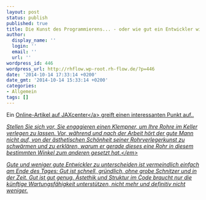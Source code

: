 ```yaml
---
layout: post
status: publish
published: true
title: Die Kunst des Programmierens... - oder wie gut ein Entwickler wirklich ist!
author:
  display_name: ''
  login: ''
  email: ''
  url: ''
wordpress_id: 446
wordpress_url: http://rhflow.wp-root.rh-flow.de/?p=446
date: '2014-10-14 17:33:14 +0200'
date_gmt: '2014-10-14 15:33:14 +0200'
categories:
- Allgemein
tags: []
---
```

<p>Ein <a href="http:&#47;&#47;jaxenter.de&#47;news&#47;Kunst-des-Programmierens-oder-wie-gut-ein-Entwickler-wirklich-ist">Online-Artikel auf JAXcenter<&#47;a> greift einen interessanten Punkt auf..</p>
<p><em>Stellen Sie sich vor, Sie engagieren einen Klempner, um Ihre Rohre im Keller verlegen zu lassen. Vor, w&auml;hrend und nach der Arbeit h&ouml;rt der gute Mann nicht auf, von der &auml;sthetischen Sch&ouml;nheit seiner Rohrverlegerkunst zu schw&auml;rmen und zu erkl&auml;ren, warum er gerade dieses eine Rohr in diesem bestimmten Winkel zum anderen gesetzt hat.<&#47;em></p>
<p>Gute und weniger gute Entwickler zu unterscheiden ist vermeindlich einfach am Ende des Tages: Gut ist schnell, gr&uuml;ndlich, ohne grobe Schnitzer und in der Zeit. Gut ist gut genug. &Auml;stethik und Struktur im Code braucht nur die k&uuml;nftige Wartungsf&auml;higkeit unterst&uuml;tzen, nicht mehr und definitiv nicht weniger.</p>
